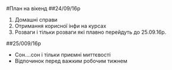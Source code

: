 #План на вікенд
##24/09/16p
1. Домашні справи
2. Отримання корисної інфи на курсах
3. Розваги і тільки розваги які плавно перейдуть до 25.09.16р.

##25/009/16p
- Сон....сон і тільки приємні миттєвості
- Відпочинок перед важким робочим тижнем
